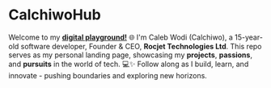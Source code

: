 # CalchiwoHub
Welcome to my [**digital playground!**](https://calchiwo.netlify.app/) 🌐 I'm Caleb Wodi (Calchiwo), a 15-year-old software developer, Founder & CEO, **Rocjet Technologies Ltd**. This repo serves as my personal landing page, showcasing my **projects**, **passions**, and **pursuits** in the world of tech. 💻✨ Follow along as I build, learn, and innovate - pushing boundaries and exploring new horizons.
